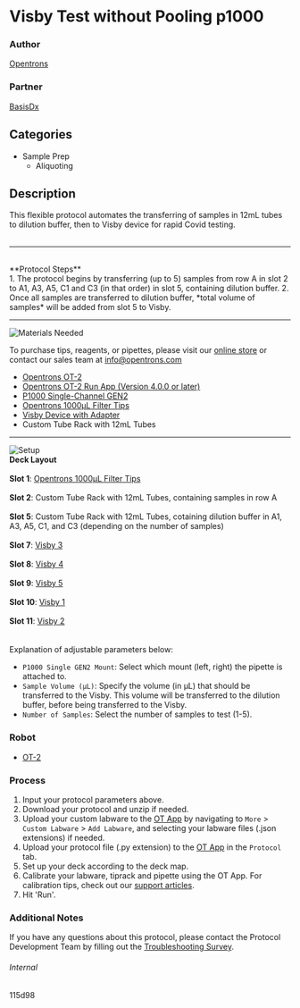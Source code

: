 # Visby Test without Pooling p1000

### Author
[Opentrons](https://opentrons.com/)

### Partner
[BasisDx](https://www.basisdx.org/)



## Categories
* Sample Prep
	* Aliquoting

## Description
This flexible protocol automates the transferring of samples in 12mL tubes to dilution buffer, then to Visby device for rapid Covid testing.</br>
</br>

---
</br>
**Protocol Steps**</br>
1. The protocol begins by transferring (up to 5) samples from row A in slot 2 to A1, A3, A5, C1 and C3 (in that order) in slot 5, containing dilution buffer.
2. Once all samples are transferred to dilution buffer, *total volume of samples* will be added from slot 5 to Visby.

---
![Materials Needed](https://s3.amazonaws.com/opentrons-protocol-library-website/custom-README-images/001-General+Headings/materials.png)

To purchase tips, reagents, or pipettes, please visit our [online store](https://shop.opentrons.com/) or contact our sales team at [info@opentrons.com](mailto:info@opentrons.com)

* [Opentrons OT-2](https://shop.opentrons.com/collections/ot-2-robot/products/ot-2)
* [Opentrons OT-2 Run App (Version 4.0.0 or later)](https://opentrons.com/ot-app/)
* [P1000 Single-Channel GEN2](https://shop.opentrons.com/collections/ot-2-pipettes/products/single-channel-electronic-pipette)
* [Opentrons 1000µL Filter Tips](https://shop.opentrons.com/collections/opentrons-tips/products/opentrons-1000ul-filter-tips)
* [Visby Device with Adapter](https://www.visbymedical.com/covid-19-test/)
* Custom Tube Rack with 12mL Tubes

---
![Setup](https://s3.amazonaws.com/opentrons-protocol-library-website/custom-README-images/001-General+Headings/Setup.png)
</br>
**Deck Layout**</br>
</br>
**Slot 1**: [Opentrons 1000µL Filter Tips](https://shop.opentrons.com/collections/opentrons-tips/products/opentrons-1000ul-filter-tips)</br>
</br>
**Slot 2**: Custom Tube Rack with 12mL Tubes, containing samples in row A</br>
</br>
**Slot 5**: Custom Tube Rack with 12mL Tubes, cotaining dilution buffer in A1, A3, A5, C1, and C3 (depending on the number of samples)</br>
</br>
**Slot 7**: [Visby 3](https://www.visbymedical.com/covid-19-test/)</br>
</br>
**Slot 8**: [Visby 4](https://www.visbymedical.com/covid-19-test/)</br>
</br>
**Slot 9**: [Visby 5](https://www.visbymedical.com/covid-19-test/)</br>
</br>
**Slot 10**: [Visby 1](https://www.visbymedical.com/covid-19-test/)</br>
</br>
**Slot 11**: [Visby 2](https://www.visbymedical.com/covid-19-test/)</br>
</br>
</br>
Explanation of adjustable parameters below:
* `P1000 Single GEN2 Mount`: Select which mount (left, right) the pipette is attached to.
* `Sample Volume (µL)`: Specify the volume (in µL) that should be transferred to the Visby. This volume will be transferred to the dilution buffer, before being transferred to the Visby.
* `Number of Samples`: Select the number of samples to test (1-5).


### Robot
* [OT-2](https://opentrons.com/ot-2)

### Process
1. Input your protocol parameters above.
2. Download your protocol and unzip if needed.
3. Upload your custom labware to the [OT App](https://opentrons.com/ot-app) by navigating to `More` > `Custom Labware` > `Add Labware`, and selecting your labware files (.json extensions) if needed.
4. Upload your protocol file (.py extension) to the [OT App](https://opentrons.com/ot-app) in the `Protocol` tab.
5. Set up your deck according to the deck map.
6. Calibrate your labware, tiprack and pipette using the OT App. For calibration tips, check out our [support articles](https://support.opentrons.com/en/collections/1559720-guide-for-getting-started-with-the-ot-2).
7. Hit 'Run'.

### Additional Notes
If you have any questions about this protocol, please contact the Protocol Development Team by filling out the [Troubleshooting Survey](https://protocol-troubleshooting.paperform.co/).

###### Internal
115d98
